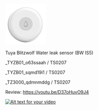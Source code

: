 ![icon](icon.png)

Tuya Blitzwolf Water leak sensor (BW IS5) 

_TYZB01_o63ssaah / TS0207

_TYZB01_sqmd19i1 / TS0207

_TZ3000_qdmnmddg / TS0207

Review: https://youtu.be/D37oHuvO9J4

[![Alt text for your video](https://img.youtube.com/vi/D37oHuvO9J4/0.jpg)](https://youtu.be/D37oHuvO9J4)
